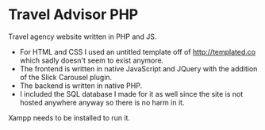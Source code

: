 # Travel Advisor PHP
Travel agency website written in PHP and JS.

- For HTML and CSS I used an untitled template off of http://templated.co which sadly doesn't seem to exist anymore.
- The frontend is written in native JavaScript and JQuery with the addition of the Slick Carousel plugin.
- The backend is written in native PHP.
- I included the SQL database I made for it as well since the site is not hosted anywhere anyway so there is no harm in it.

Xampp needs to be installed to run it.
